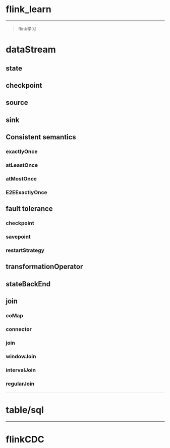 # flink_learn

*****
>flink学习

# dataStream
## state

## checkpoint



## source

## sink

## Consistent semantics
### exactlyOnce
### atLeastOnce
### atMostOnce
### E2EExactlyOnce


## fault tolerance
### checkpoint
### savepoint
### restartStrategy

## transformationOperator

## stateBackEnd

## join
### coMap
### connector
### join
### windowJoin
### intervalJoin
### regularJoin


**********
# table/sql



*****************
# flinkCDC
